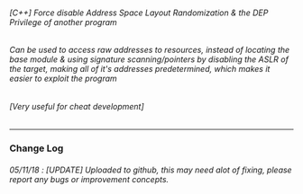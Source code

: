 ###### [C++] Force disable Address Space Layout Randomization & the DEP Privilege of another program
###### Can be used to access raw addresses to resources, instead of locating the base module & using signature scanning/pointers by disabling the ASLR of the target, making all of it's addresses predetermined, which makes it easier to exploit the program
###### [Very useful for cheat development]
-------------------------------
### Change Log
###### 05/11/18 : [UPDATE] Uploaded to github, this may need alot of fixing, please report any bugs or improvement concepts.
